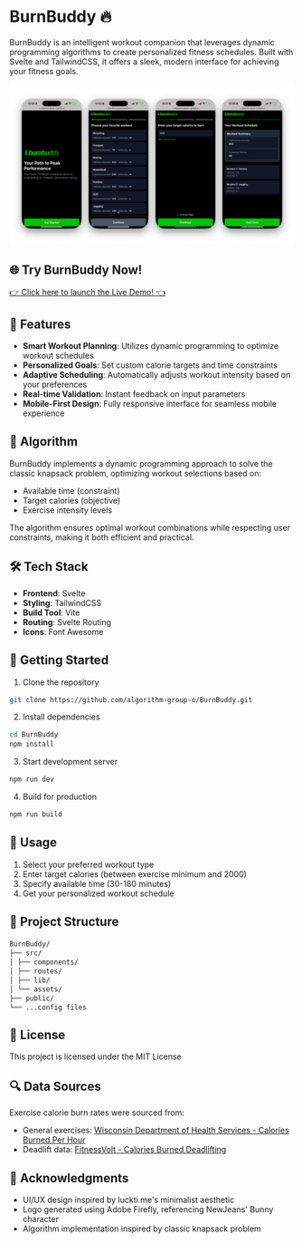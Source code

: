# BurnBuddy 🔥

BurnBuddy is an intelligent workout companion that leverages dynamic programming algorithms to create personalized fitness schedules. Built with Svelte and TailwindCSS, it offers a sleek, modern interface for achieving your fitness goals.

![BurnBuddy Screenshot](/src/assets//burnbuddy-readme-thumbnail.png)

## 🌐 **Try BurnBuddy Now!**

<a href="https://algorithm-group-o.github.io/BurnBuddy/" target="_blank">👉 Click here to launch the Live Demo! 👈</a>



## 🚀 Features

- **Smart Workout Planning**: Utilizes dynamic programming to optimize workout schedules
- **Personalized Goals**: Set custom calorie targets and time constraints
- **Adaptive Scheduling**: Automatically adjusts workout intensity based on your preferences
- **Real-time Validation**: Instant feedback on input parameters
- **Mobile-First Design**: Fully responsive interface for seamless mobile experience

## 🧮 Algorithm

BurnBuddy implements a dynamic programming approach to solve the classic knapsack problem, optimizing workout selections based on:
- Available time (constraint)
- Target calories (objective)
- Exercise intensity levels

The algorithm ensures optimal workout combinations while respecting user constraints, making it both efficient and practical.

## 🛠️ Tech Stack

- **Frontend**: Svelte
- **Styling**: TailwindCSS
- **Build Tool**: Vite
- **Routing**: Svelte Routing
- **Icons**: Font Awesome

## 🏃 Getting Started

1. Clone the repository
```bash
git clone https://github.com/algorithm-group-o/BurnBuddy.git
```

2. Install dependencies
```bash
cd BurnBuddy
npm install
```

3. Start development server
```bash
npm run dev
```


4. Build for production
```bash
npm run build
```


## 📱 Usage

1. Select your preferred workout type
2. Enter target calories (between exercise minimum and 2000)
3. Specify available time (30-180 minutes)
4. Get your personalized workout schedule

## 🎯 Project Structure
```
BurnBuddy/
├── src/
│ ├── components/
│ ├── routes/ 
│ ├── lib/ 
│ └── assets/ 
├── public/ 
└── ...config files
```


## 📄 License

This project is licensed under the MIT License

## 🔍 Data Sources

Exercise calorie burn rates were sourced from:
- General exercises: [Wisconsin Department of Health Services - Calories Burned Per Hour](https://www.dhs.wisconsin.gov/publications/p4/p40109.pdf)
- Deadlift data: [FitnessVolt - Calories Burned Deadlifting](https://fitnessvolt.com/calories-burned-deadlifting/)

## 🙏 Acknowledgments

- UI/UX design inspired by luckti.me's minimalist aesthetic
- Logo generated using Adobe Firefly, referencing NewJeans' Bunny character
- Algorithm implementation inspired by classic knapsack problem

